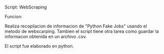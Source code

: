 Script: WebScraping

Funcion: 

Realiza recopilacion de informacion de "Python Fake Jobs" usando el metodo de webscarping.
Tambien el script tiene otra tarea como guardar la informacon obtenida en un archivo .csv.

El script fue elaborado en python.

